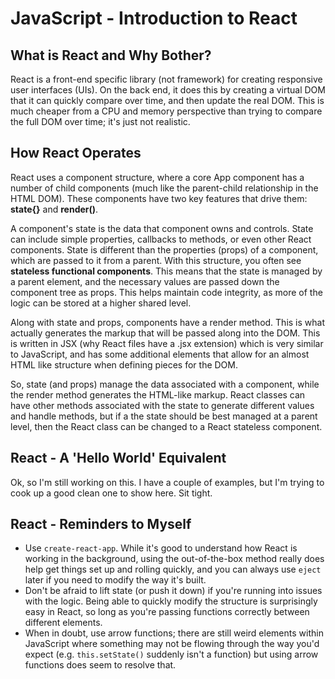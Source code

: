 # JavaScript - Introduction to React

## What is React and Why Bother?

React is a front-end specific library (not framework) for creating responsive user interfaces (UIs). On the back end, it does this by creating a virtual DOM that it can quickly compare over time, and then update the real DOM. This is much cheaper from a CPU and memory perspective than trying to compare the full DOM over time; it's just not realistic.
<br>

## How React Operates

React uses a component structure, where a core App component has a number of child components (much like the parent-child relationship in the HTML DOM). These components have two key features that drive them: **state{}** and **render()**.

A component's state is the data that component owns and controls. State can include simple properties, callbacks to methods, or even other React components. State is different than the properties (props) of a component, which are passed to it from a parent. With this structure, you often see **stateless functional components**. This means that the state is managed by a parent element, and the necessary values are passed down the component tree as props. This helps maintain code integrity, as more of the logic can be stored at a higher shared level.

Along with state and props, components have a render method. This is what actually generates the markup that will be passed along into the DOM. This is written in JSX (why React files have a .jsx extension) which is very similar to JavaScript, and has some additional elements that allow for an almost HTML like structure when defining pieces for the DOM.

So, state (and props) manage the data associated with a component, while the render method generates the HTML-like markup. React classes can have other methods associated with the state to generate different values and handle methods, but if a the state should be best managed at a parent level, then the React class can be changed to a React stateless component.
<br>

## React - A 'Hello World' Equivalent

Ok, so I'm still working on this. I have a couple of examples, but I'm trying to cook up a good clean one to show here. Sit tight. 

## React - Reminders to Myself

- Use `create-react-app`. While it's good to understand how React is working in the background, using the out-of-the-box method really does help get things set up and rolling quickly, and you can always use `eject` later if you need to modify the way it's built.
- Don't be afraid to lift state (or push it down) if you're running into issues with the logic. Being able to quickly modify the structure is surprisingly easy in React, so long as you're passing functions correctly between different elements.
- When in doubt, use arrow functions; there are still weird elements within JavaScript where something may not be flowing through the way you'd expect (e.g. `this.setState()` suddenly isn't a function) but using arrow functions does seem to resolve that.
  <br>
